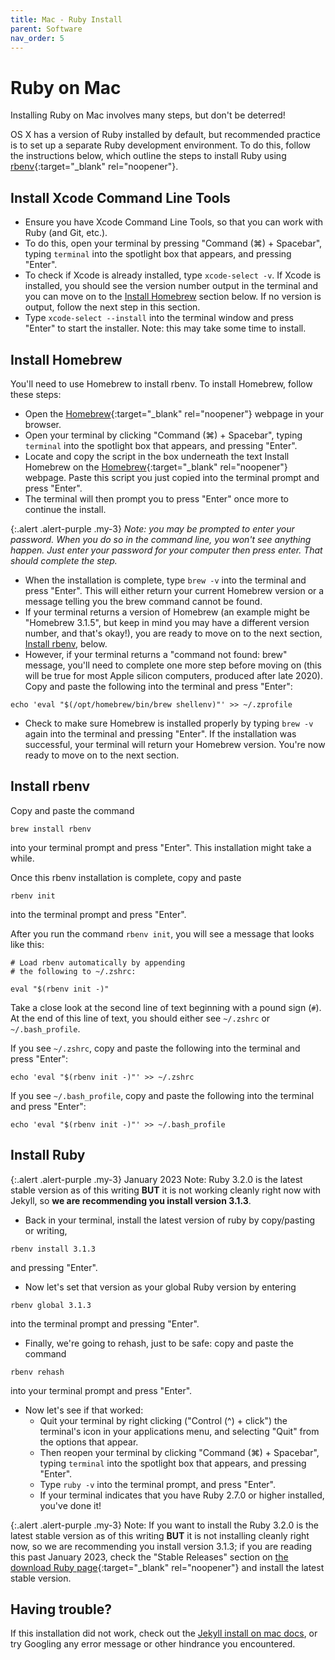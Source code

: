 ```yaml
---
title: Mac - Ruby Install
parent: Software
nav_order: 5
---
```


# Ruby on Mac

Installing Ruby on Mac involves many steps, but don't be deterred!

OS X has a version of Ruby installed by default, but recommended practice is to set up a separate Ruby development environment.
To do this, follow the instructions below, which outline the steps to install Ruby using [rbenv](https://github.com/rbenv/rbenv){:target="_blank" rel="noopener"}.

## Install Xcode Command Line Tools

- Ensure you have Xcode Command Line Tools, so that you can work with Ruby (and Git, etc.).
- To do this, open your terminal by pressing "Command (⌘) + Spacebar", typing `terminal` into the spotlight box that appears, and pressing "Enter".
- To check if Xcode is already installed, type `xcode-select -v`. If Xcode is installed, you should see the version number output in the terminal and you can move on to the [Install Homebrew](#homebrew) section below. If no version is output, follow the next step in this section.
- Type `xcode-select --install` into the terminal window and press "Enter" to start the installer. Note: this may take some time to install.

## Install Homebrew

You'll need to use Homebrew to install rbenv. To install Homebrew, follow these steps:

- Open the [Homebrew](https://brew.sh/){:target="_blank" rel="noopener"} webpage in your browser.
- Open your terminal by clicking "Command (⌘) + Spacebar", typing `terminal` into the spotlight box that appears, and pressing "Enter".
- Locate and copy the script in the box underneath the text Install Homebrew on the [Homebrew](https://brew.sh/){:target="_blank" rel="noopener"} webpage. Paste this script you just copied into the terminal prompt and press "Enter".
- The terminal will then prompt you to press "Enter" once more to continue the install.

{:.alert .alert-purple .my-3}
*Note: you may be prompted to enter your password. When you do so in the command line, you won't see anything happen. Just enter your password for your computer then press enter. That should complete the step.* 

- When the installation is complete, type `brew -v` into the terminal and press "Enter". This will either return your current Homebrew version or a message telling you the brew command cannot be found.
- If your terminal returns a version of Homebrew (an example might be "Homebrew 3.1.5", but keep in mind you may have a different version number, and that's okay!), you are ready to move on to the next section, [Install rbenv](#install-rbenv), below.
- However, if your terminal returns a "command not found: brew" message, you'll need to complete one more step before moving on (this will be true for most Apple silicon computers, produced after late 2020). Copy and paste the following into the terminal and press "Enter":
```
echo 'eval "$(/opt/homebrew/bin/brew shellenv)"' >> ~/.zprofile 
```
- Check to make sure Homebrew is installed properly by typing `brew -v` again into the terminal and pressing "Enter". If the installation was successful, your terminal will return your Homebrew version. You're now ready to move on to the next section.

## Install rbenv

Copy and paste the command 
```
brew install rbenv
```
into your terminal prompt and press "Enter". This installation might take a while.

Once this rbenv installation is complete, copy and paste
```
rbenv init
``` 
into the terminal prompt and press "Enter".

After you run the command `rbenv init`, you will see a message that looks like this:
```
# Load rbenv automatically by appending
# the following to ~/.zshrc:

eval "$(rbenv init -)"
```

Take a close look at the second line of text beginning with a pound sign (`#`).
At the end of this line of text, you should either see `~/.zshrc` or `~/.bash_profile`.

If you see `~/.zshrc`, copy and paste the following into the terminal and press "Enter":
```
echo 'eval "$(rbenv init -)"' >> ~/.zshrc 
```

If you see `~/.bash_profile`, copy and paste the following into the terminal and press "Enter":
```
echo 'eval "$(rbenv init -)"' >> ~/.bash_profile
```

## Install Ruby

{:.alert .alert-purple .my-3}
January 2023 Note: Ruby 3.2.0 is the latest stable version as of this writing **BUT** it is not working cleanly right now with Jekyll, so **we are recommending you install version 3.1.3**.

- Back in your terminal, install the latest version of ruby by copy/pasting or writing, 
```
rbenv install 3.1.3
```
and pressing "Enter".
- Now let's set that version as your global Ruby version by entering 
```
rbenv global 3.1.3
```
into the terminal prompt and pressing "Enter".
- Finally, we're going to rehash, just to be safe: copy and paste the command 
```
rbenv rehash
``` 
into your terminal prompt and press "Enter".
- Now let's see if that worked:
    - Quit your terminal by right clicking ("Control (^) + click") the terminal's icon in your applications menu, and selecting "Quit" from the options that appear.
    - Then reopen your terminal by clicking "Command (⌘) + Spacebar", typing `terminal` into the spotlight box that appears, and pressing "Enter".
    - Type `ruby -v` into the terminal prompt, and press "Enter".
    - If your terminal indicates that you have Ruby 2.7.0 or higher installed, you've done it!

{:.alert .alert-purple .my-3}
Note: If you want to install the Ruby 3.2.0 is the latest stable version as of this writing **BUT** it is not installing cleanly right now, so we are recommending you install version 3.1.3; if you are reading this past January 2023, check the "Stable Releases" section on [the download Ruby page](https://www.ruby-lang.org/en/downloads/){:target="_blank" rel="noopener"} and install the latest stable version.

## Having trouble?

If this installation did not work, check out the [Jekyll install on mac docs](https://jekyllrb.com/docs/installation/macos/), or try Googling any error message or other hindrance you encountered.

